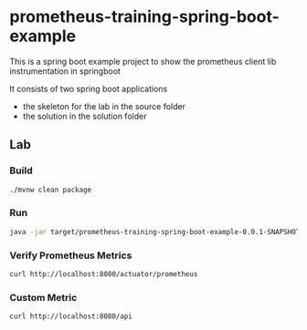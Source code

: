 # prometheus-training-spring-boot-example

This is a spring boot example project to show the prometheus client lib instrumentation in springboot

It consists of two spring boot applications

* the skeleton for the lab in the source folder
* the solution in the solution folder

## Lab

### Build

```bash
./mvnw clean package
```

### Run

```bash
java -jar target/prometheus-training-spring-boot-example-0.0.1-SNAPSHOT.jar
```

### Verify Prometheus Metrics

```bash
curl http://localhost:8080/actuator/prometheus
```

### Custom Metric

```bash
curl http://localhost:8080/api
```
